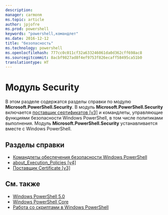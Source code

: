 ```yaml
---
description: 
manager: carmonm
ms.topic: article
author: jpjofre
ms.prod: powershell
keywords: "powershell,командлет"
ms.date: 2016-12-12
title: "безопасность"
ms.technology: powershell
ms.openlocfilehash: 777cc0c011cf32a633246061da0d362cff698ac8
ms.sourcegitcommit: 8acbf9827ad8f4ef9753f826ecaff58495ca51b0
translationtype: HT
---
```

# <a name="security-module"></a>Модуль Security
В этом разделе содержатся разделы справки по модулю **Microsoft.PowerShell.Security**. В модуль **Microsoft.PowerShell.Security** включается [поставщик сертификатов [v3]](https://technet.microsoft.com/en-us/library/3f743541-d0c6-4670-809a-b16fb01f7c4d) и командлеты, управляющие функциями безопасности Windows PowerShell, в том числе политиками выполнения. Модуль **Microsoft.PowerShell.Security** устанавливается вместе с Windows PowerShell.

## <a name="help-topics"></a>Разделы справки
- [Командлеты обеспечения безопасности Windows PowerShell](http://go.microsoft.com/fwlink/?LinkID=245860)
- [about_Execution_Policies [v4]](https://technet.microsoft.com/en-us/library/347708dc-1515-4d74-978b-8334603472e6)
- [Поставщик Certificate [v3]](https://technet.microsoft.com/en-us/library/3f743541-d0c6-4670-809a-b16fb01f7c4d)

## <a name="see-also"></a>См. также
- [Windows PowerShell 5.0](../core-powershell/core-modules/Windows-PowerShell-5.0.md)
- [Windows PowerShell Core](https://technet.microsoft.com/en-us/library/4b75f1e4-f327-48f3-92ab-bf5435094d41)
- [Работа со скриптами в Windows PowerShell](../getting-started/fundamental/Scripting-with-Windows-PowerShell.md)

